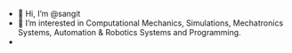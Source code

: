 - 👋 Hi, I’m @sangit
- 👀 I’m interested in Computational Mechanics, Simulations, Mechatronics Systems, Automation & Robotics Systems and Programming. 
- <!---
sangit/sangit is a ✨ special ✨ repository because its `README.md` (this file) appears on your GitHub profile.
You can click the Preview link to take a look at your changes.
--->
